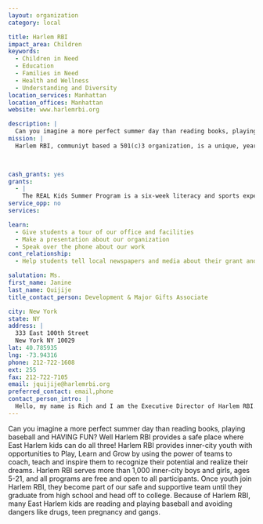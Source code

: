 ```yaml
---
layout: organization
category: local

title: Harlem RBI
impact_area: Children
keywords: 
  - Children in Need
  - Education
  - Families in Need
  - Health and Wellness
  - Understanding and Diversity
location_services: Manhattan
location_offices: Manhattan
website: www.harlemrbi.org

description: |
  Can you imagine a more perfect summer day than reading books, playing baseball and HAVING FUN? Well Harlem RBI provides a safe place where East Harlem kids can do all three! Harlem RBI provides inner-city youth with opportunities to Play, Learn and Grow by using the power of teams to coach, teach and inspire them to recognize their potential and realize their dreams. Harlem RBI serves more than 1,000 inner-city boys and girls, ages 5-21, and all programs are free and open to all participants. Once youth join Harlem RBI, they become part of our safe and supportive team until they graduate from high school and head off to college. Because of Harlem RBI, many East Harlem kids are reading and playing baseball and avoiding dangers like drugs, teen pregnancy and gangs.
mission: |
  Harlem RBI, communiyt based a 501(c)3 organization, is a unique, year-round sports, education, and enrichment program located in East Harlem, New York. Founded in 1991, Harlem RBI uses baseball and softball and the power of teams to provide inner city youth with opportunities to Play, to Learn, and to Grow, inspiring them to recognize their potential and realize their dreams.

  

cash_grants: yes
grants: 
  - |
    The REAL Kids Summer Program is a six-week literacy and sports experience. The program is free to all participants and everyone is accepted no matter how good at baseball or reading they are. REAL Kids runs Monday through Thursday with field trips scheduled each Friday. Youth participate in Reading Workshops and a Team Clubhouse to improve reading levels in a positive learning environment that focuses on their social and educational development through fun hands-on activities and projects. Every afternoon, participants also play baseball or softball in a REAL Kids league. Players receive coaching support from dedicated adults who emphasize teamwork and effort.
service_opp: no
services: 

learn: 
  - Give students a tour of our office and facilities
  - Make a presentation about our organization
  - Speak over the phone about our work
cont_relationship: 
  - Help students tell local newspapers and media about their grant and/or project with us

salutation: Ms.
first_name: Janine
last_name: Quijije
title_contact_person: Development & Major Gifts Associate

city: New York
state: NY
address: |
  333 East 100th Street  
  New York NY 10029
lat: 40.785935
lng: -73.94316
phone: 212-722-1608
ext: 255
fax: 212-722-7105
email: jquijije@harlemrbi.org
preferred_contact: email,phone
contact_person_intro: |
  Hello, my name is Rich and I am the Executive Director of Harlem RBI. I started working at Harlem RBI as a volunteer baseball coach and I have been with the organization for 14 years. It's amazing to see how the organization has grown over the last 20 years and all the lives that have been changed because of Harlem RBI.
---
```

Can you imagine a more perfect summer day than reading books, playing baseball and HAVING FUN? Well Harlem RBI provides a safe place where East Harlem kids can do all three! Harlem RBI provides inner-city youth with opportunities to Play, Learn and Grow by using the power of teams to coach, teach and inspire them to recognize their potential and realize their dreams. Harlem RBI serves more than 1,000 inner-city boys and girls, ages 5-21, and all programs are free and open to all participants. Once youth join Harlem RBI, they become part of our safe and supportive team until they graduate from high school and head off to college. Because of Harlem RBI, many East Harlem kids are reading and playing baseball and avoiding dangers like drugs, teen pregnancy and gangs.